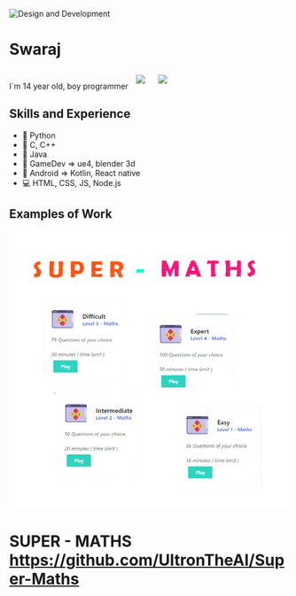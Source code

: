 
![Design and Development](https://miro.medium.com/max/1400/1*HLGtY6O2vUHqIyEbWdmBgA.jpeg)


# Swaraj
I`m 14 year old, boy programmer <a href="https://www.instagram.com/pro_epic_programmer/"><img src="https://upload.wikimedia.org/wikipedia/commons/thumb/a/a5/Instagram_icon.png/2048px-Instagram_icon.png" style="width: 50px; margin: 10px;"></a>
<a href="https://www.youtube.com/channel/UCgxCHhiP2ckGHQhdDWrFEwA"><img src="https://i.pinimg.com/originals/6a/42/04/6a4204f04496559aa27101d25983d0f0.png" style="width: 50px; margin: 10px;"></a>

## Skills and Experience
* 🎄 Python
* 🎄 C, C++
* 🎄 Java
* 🎄 GameDev => ue4, blender 3d
* 📱 Android => Kotlin, React native
* 💻 HTML, CSS, JS, Node.js

## Examples of Work
<img src="https://raw.githubusercontent.com/UltronTheAI/Super-Maths/main/Demo.png" width="512">

# SUPER - MATHS  https://github.com/UltronTheAI/Super-Maths

